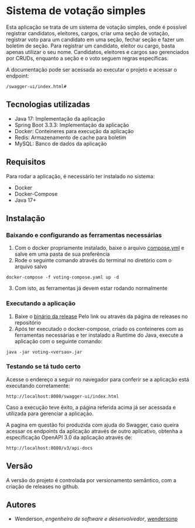 # Sistema de votação simples

Esta aplicação se trata de um sistema de votação simples, onde é possível registrar 
candidatos, eleitores, cargos, criar uma seção de votação, registrar voto para um candidato
em uma seção, fechar seção e fazer um boletim de seção. Para registrar um candidato, eleitor ou
cargo, basta apenas utilizar o seu nome. Candidatos, eleitores e cargos sao gerenciados por CRUDs,
enquanto a seção e o voto seguem regras específicas.

A documentação pode ser acessada ao executar o projeto e acessar o endpoint:
```
/swagger-ui/index.html#
```

## Tecnologias utilizadas

- Java 17: Implementação da aplicação
- Spring Boot 3.3.3: Implementação da aplicação
- Docker: Conteineres para execução da aplicação
- Redis: Armazenamento de cache para boletim
- MySQL: Banco de dados da aplicação

## Requisitos

Para rodar a aplicação, é necessário ter instalado no sistema:

- Docker
- Docker-Compose
- Java 17+

## Instalação

### Baixando e configurando as ferramentas necessárias

1. Com o docker propriamente instalado, baixe o arquivo [compose.yml](https://github.com/wendersonp/poll/releases)
   e salve em uma pasta de sua preferência
2. Rode o seguinte comando através do terminal no diretório com o arquivo salvo
```
docker-compose -f voting-compose.yaml up -d
```
3. Com isto, as ferramentas já devem estar rodando normalmente

### Executando a aplicação

1. Baixe o [binário da release](https://github.com/wendersonp/voting/releases)
   Pelo link ou através da página de releases no repositório
2. Após ter executado o docker-compose, criado os conteineres com as ferramentas necessárias e 
   ter instalado a Runtime do Java, execute a aplicação com o seguinte comando:

```
java -jar voting-<versao>.jar
```

### Testando se tá tudo certo

Acesse o endereço a seguir no navegador para conferir se a aplicação está executando corretamente:

```
http://localhost:8080/swagger-ui/index.html
```
Caso a execução teve êxito, a página referida acima já ser acessada e utilizada
para gerenciar a aplicação.

A pagina em questão foi produzida com ajuda do Swagger, caso queira acessar os
endpoints da aplicação  através de outro aplicativo, obtenha a especificação
OpenAPI 3.0 da aplicação através de:

```
http://localhost:8080/v3/api-docs
```


## Versão

A versão do projeto é controlada por versionamento semântico, com a criação de releases no github.

## Autores

- Wenderson, *engenheiro de software e desenvolvedor*, [wendersonp](https://github.com/wendersonp)


